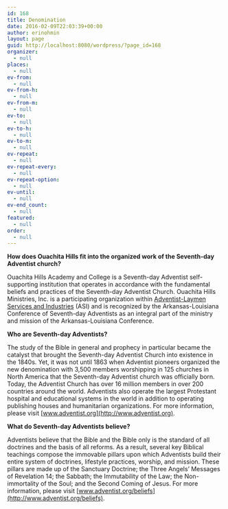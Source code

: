 ```yaml
---
id: 168
title: Denomination
date: 2016-02-09T22:03:39+00:00
author: erinohmin
layout: page
guid: http://localhost:8080/wordpress/?page_id=168
organizer:
  - null
places:
  - null
ev-from:
  - null
ev-from-h:
  - null
ev-from-m:
  - null
ev-to:
  - null
ev-to-h:
  - null
ev-to-m:
  - null
ev-repeat:
  - null
ev-repeat-every:
  - null
ev-repeat-option:
  - null
ev-until:
  - null
ev-end_count:
  - null
featured:
  - null
order:
  - null
---
```

**How does Ouachita Hills fit into the organized work of the Seventh-day Adventist 
church?**

Ouachita Hills Academy and College is a Seventh-day Adventist self-supporting institution 
that operates in accordance with the fundamental beliefs and practices of the Seventh-day 
Adventist Church. Ouachita Hills Ministries, Inc. is a participating organization within 
[Adventist-Laymen Services and Industries](http://www.asiministries.org) (ASI) and is 
recognized by the Arkansas-Louisiana Conference of Seventh-day Adventists as an integral 
part of the ministry and mission of the Arkansas-Louisiana Conference.

**Who are Seventh-day Adventists?**

The study of the Bible in general and prophecy in particular became the catalyst that 
brought the Seventh-day Adventist Church into existence in the 1840s. Yet, it was not 
until 1863 when Adventist pioneers organized the new denomination with 3,500 members 
worshipping in 125 churches in North America that the Seventh-day Adventist church was 
officially born. Today, the Adventist Church has over 16 million members in over 200 
countries around the world. Adventists also operate the largest Protestant hospital and 
educational systems in the world in addition to operating publishing houses and 
humanitarian organizations. For more information, please visit 
[www.adventist.org](http://www.adventist.org).

**What do Seventh-day Adventists believe?**

Adventists believe that the Bible and the Bible only is the standard of all doctrines and 
the basis of all reforms. As a result, several key Biblical teachings compose the 
immovable pillars upon which Adventists build their entire system of doctrines, lifestyle 
practices, worship, and mission. These pillars are made up of the Sanctuary Doctrine; the 
Three Angels’ Messages of Revelation 14; the Sabbath; the Immutability of the Law; the 
Non-immortality of the Soul; and the Second Coming of Jesus. For more information, please 
visit [www.adventist.org/beliefs](http://www.adventist.org/beliefs).
